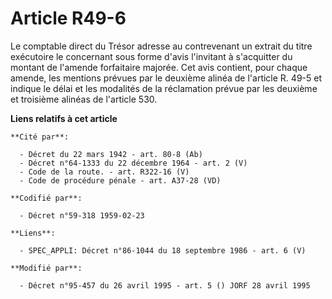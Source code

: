 # Article R49-6

Le comptable direct du Trésor adresse au contrevenant un extrait du titre exécutoire le concernant sous forme d'avis
l'invitant à s'acquitter du montant de l'amende forfaitaire majorée. Cet avis contient, pour chaque amende, les mentions
prévues par le deuxième alinéa de l'article R. 49-5 et indique le délai et les modalités de la réclamation prévue par les
deuxième et troisième alinéas de l'article 530.

**Liens relatifs à cet article**

	**Cité par**:

	  - Décret du 22 mars 1942 - art. 80-8 (Ab)
	  - Décret n°64-1333 du 22 décembre 1964 - art. 2 (V)
	  - Code de la route. - art. R322-16 (V)
	  - Code de procédure pénale - art. A37-28 (VD)

	**Codifié par**:

	  - Décret n°59-318 1959-02-23

	**Liens**:

	  - SPEC_APPLI: Décret n°86-1044 du 18 septembre 1986 - art. 6 (V)

	**Modifié par**:

	  - Décret n°95-457 du 26 avril 1995 - art. 5 () JORF 28 avril 1995
